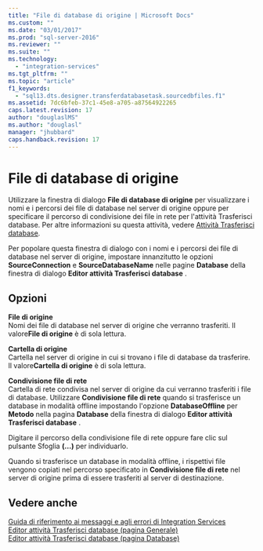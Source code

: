 ```yaml
---
title: "File di database di origine | Microsoft Docs"
ms.custom: ""
ms.date: "03/01/2017"
ms.prod: "sql-server-2016"
ms.reviewer: ""
ms.suite: ""
ms.technology: 
  - "integration-services"
ms.tgt_pltfrm: ""
ms.topic: "article"
f1_keywords: 
  - "sql13.dts.designer.transferdatabasetask.sourcedbfiles.f1"
ms.assetid: 7dc6bfeb-37c1-45e8-a705-a87564922265
caps.latest.revision: 17
author: "douglaslMS"
ms.author: "douglasl"
manager: "jhubbard"
caps.handback.revision: 17
---
```

# File di database di origine
  Utilizzare la finestra di dialogo **File di database di origine** per visualizzare i nomi e i percorsi dei file di database nel server di origine oppure per specificare il percorso di condivisione dei file in rete per l'attività Trasferisci database. Per altre informazioni su questa attività, vedere [Attività Trasferisci database](../../integration-services/control-flow/transfer-database-task.md).  
  
 Per popolare questa finestra di dialogo con i nomi e i percorsi dei file di database nel server di origine, impostare innanzitutto le opzioni **SourceConnection** e **SourceDatabaseName** nelle pagine **Database** della finestra di dialogo **Editor attività Trasferisci database** .  
  
## Opzioni  
 **File di origine**  
 Nomi dei file di database nel server di origine che verranno trasferiti. Il valore**File di origine** è di sola lettura.  
  
 **Cartella di origine**  
 Cartella nel server di origine in cui si trovano i file di database da trasferire. Il valore**Cartella di origine** è di sola lettura.  
  
 **Condivisione file di rete**  
 Cartella di rete condivisa nel server di origine da cui verranno trasferiti i file di database. Utilizzare **Condivisione file di rete** quando si trasferisce un database in modalità offline impostando l'opzione **DatabaseOffline** per **Metodo** nella pagina **Database** della finestra di dialogo **Editor attività Trasferisci database** .  
  
 Digitare il percorso della condivisione file di rete oppure fare clic sul pulsante Sfoglia **(…)** per individuarlo.  
  
 Quando si trasferisce un database in modalità offline, i rispettivi file vengono copiati nel percorso specificato in **Condivisione file di rete** nel server di origine prima di essere trasferiti al server di destinazione.  
  
## Vedere anche  
 [Guida di riferimento ai messaggi e agli errori di Integration Services](../../integration-services/integration-services-error-and-message-reference.md)   
 [Editor attività Trasferisci database &#40;pagina Generale&#41;](../../integration-services/control-flow/transfer-database-task-editor-general-page.md)   
 [Editor attività Trasferisci database &#40;pagina Database&#41;](../../integration-services/control-flow/transfer-database-task-editor-databases-page.md)  
  
  